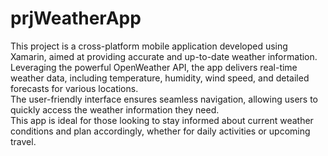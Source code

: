# prjWeatherApp

This project is a cross-platform mobile application developed using Xamarin, aimed at providing accurate and up-to-date weather information. <br />
Leveraging the powerful OpenWeather API, the app delivers real-time weather data, including temperature, humidity, wind speed, and detailed forecasts for various locations. <br />
The user-friendly interface ensures seamless navigation, allowing users to quickly access the weather information they need. <br />
This app is ideal for those looking to stay informed about current weather conditions and plan accordingly, whether for daily activities or upcoming travel.<br />
